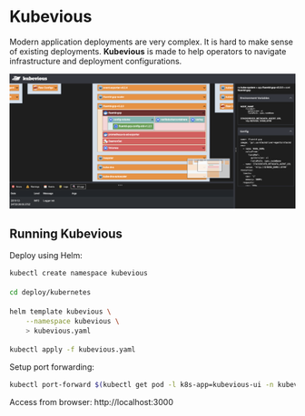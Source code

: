 # Kubevious

Modern application deployments are very complex. It is hard to make sense
of existing deployments. **Kubevious** is made to help operators to navigate  infrastructure and deployment configurations.

![Kubevious Intro](docs/screens/intro.png)

## Running Kubevious
Deploy using Helm:

```sh
kubectl create namespace kubevious

cd deploy/kubernetes

helm template kubevious \
    --namespace kubevious \
    > kubevious.yaml

kubectl apply -f kubevious.yaml
```

Setup port forwarding:

```sh
kubectl port-forward $(kubectl get pod -l k8s-app=kubevious-ui -n kubevious -o jsonpath="{.items[0].metadata.name}") 3000:3000 -n kubevious
```

Access from browser: http://localhost:3000
